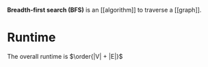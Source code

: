 **Breadth-first search (BFS)** is an [[algorithm]] to traverse a [[graph]].

# Runtime

The overall runtime is $\order{|V| + |E|}$